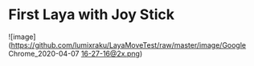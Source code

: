 # First Laya with Joy Stick

![image](https://github.com/lumixraku/LayaMoveTest/raw/master/image/Google Chrome_2020-04-07 16-27-16@2x.png)